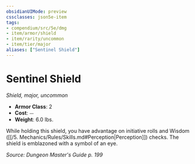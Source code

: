 ```yaml
---
obsidianUIMode: preview
cssclasses: json5e-item
tags:
- compendium/src/5e/dmg
- item/armor/shield
- item/rarity/uncommon
- item/tier/major
aliases: ["Sentinel Shield"]
---
```

# Sentinel Shield
*Shield, major, uncommon*  

- **Armor Class**: 2
- **Cost**: ⏤
- **Weight**: 6.0 lbs.

While holding this shield, you have advantage on initiative rolls and Wisdom ([[/5. Mechanics/Rules/Skills.md#Perception\|Perception]]) checks. The shield is emblazoned with a symbol of an eye.

*Source: Dungeon Master's Guide p. 199*
